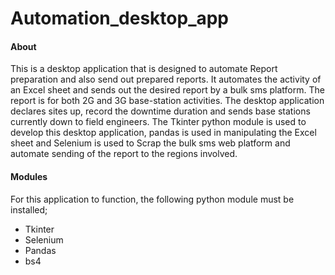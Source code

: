 # Automation_desktop_app

#### About

This is a desktop application that is designed to automate Report preparation and also send out prepared reports.
It automates the activity of an Excel sheet and sends out the desired report by a bulk sms platform.
The report is for both 2G and 3G base-station activities. The desktop application declares sites up, record the downtime duration and sends base stations currently down to field
engineers.
The Tkinter python module is used to develop this desktop application, pandas is used in manipulating the Excel sheet and Selenium is used to Scrap the bulk sms web platform and 
automate sending of the report to the regions involved.

#### Modules
For this application to function, the following python module must be installed;
* Tkinter
* Selenium
* Pandas
* bs4
